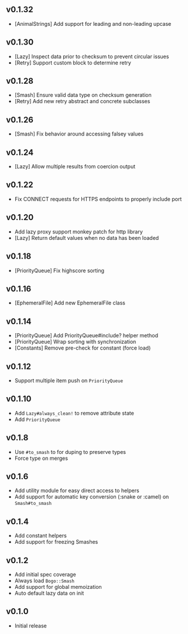 ## v0.1.32
* [AnimalStrings] Add support for leading and non-leading upcase

## v0.1.30
* [Lazy] Inspect data prior to checksum to prevent circular issues
* [Retry] Support custom block to determine retry

## v0.1.28
* [Smash] Ensure valid data type on checksum generation
* [Retry] Add new retry abstract and concrete subclasses

## v0.1.26
* [Smash] Fix behavior around accessing falsey values

## v0.1.24
* [Lazy] Allow multiple results from coercion output

## v0.1.22
* Fix CONNECT requests for HTTPS endpoints to properly include port

## v0.1.20
* Add lazy proxy support monkey patch for http library
* [Lazy] Return default values when no data has been loaded

## v0.1.18
* [PriorityQueue] Fix highscore sorting

## v0.1.16
* [EphemeralFile] Add new EphemeralFile class

## v0.1.14
* [PriorityQueue] Add PriorityQueue#include? helper method
* [PriorityQueue] Wrap sorting with synchronization
* [Constants] Remove pre-check for constant (force load)

## v0.1.12
* Support multiple item push on `PriorityQueue`

## v0.1.10
* Add `Lazy#always_clean!` to remove attribute state
* Add `PriorityQueue`

## v0.1.8
* Use `#to_smash` to for duping to preserve types
* Force type on merges

## v0.1.6
* Add utility module for easy direct access to helpers
* Add support for automatic key conversion (:snake or :camel) on `Smash#to_smash`

## v0.1.4
* Add constant helpers
* Add support for freezing Smashes

## v0.1.2
* Add initial spec coverage
* Always load `Bogo::Smash`
* Add support for global memoization
* Auto default lazy data on init

## v0.1.0
* Initial release
